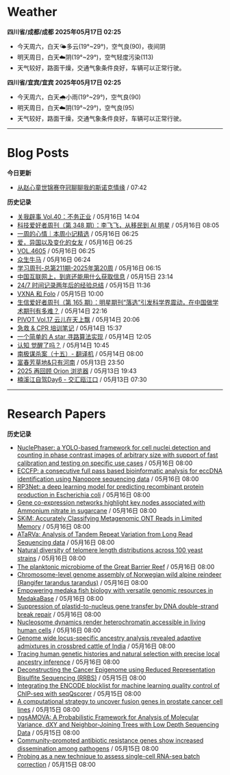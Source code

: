 # Weather
<!--qweather:start-->
**四川省/成都/成都 2025年05月17日 02:25**
- 今天周六，白天🌤️多云(19°~29°)，空气良(90)，夜间阴
- 明天周日，白天☁️阴(19°~29°)，空气轻度污染(113)
- 天气较好，路面干燥，交通气象条件良好，车辆可以正常行驶。

**四川省/宜宾/宜宾 2025年05月17日 02:25**
- 今天周六，白天🌧️小雨(19°~29°)，空气良(90)
- 明天周日，白天☁️阴(19°~29°)，空气良(95)
- 天气较好，路面干燥，交通气象条件良好，车辆可以正常行驶。
<!--qweather:end-->
---
# Blog Posts
<!--rss-blogs:start-->
**今日更新**
- [从赵心童世锦赛夺冠聊聊我的斯诺克情缘](https://wiki.eryajf.net/pages/a49f60/) / 07:42

**历史记录**
- [关我辟事 Vol.40：不务正业](https://blog.douchi.space/spark-joy-digest-2025-5a/) / 05月16日 14:04
- [科技爱好者周刊（第 348 期）：李飞飞，从移民到 AI 明星](http://www.ruanyifeng.com/blog/2025/05/weekly-issue-348.html) / 05月16日 08:05
- [一周的心情｜本周小记精选](http://m.wufazhuce.com/question/4366) / 05月16日 06:25
- [爱，异国以及变化的女友](http://m.wufazhuce.com/article/6793) / 05月16日 06:25
- [VOL.4605](http://m.wufazhuce.com/one/4756) / 05月16日 06:25
- [众生牛马](https://www.xiangshitan.com/post/3402.html) / 05月16日 06:24
- [学习周刊-总第211期-2025年第20周](https://wiki.eryajf.net/pages/a0fa42/) / 05月16日 06:15
- [中国互联网上，到底还能用什么获取信息](https://cyp0633.icu/timeline/2025/05/fsou-lawsuit/) / 05月15日 23:14
- [24/7 时间记录两年后的经验总结](https://thirdshire.com/timetracking/) / 05月15日 11:36
- [VXNA 和 Folo](https://anotherdayu.com/2025/6972/) / 05月15日 10:00
- [生信爱好者周刊（第 165 期）：明星期刊“落选”引发科学界震动，在中国做学术期刊有多难？](https://openbiox.github.io/weekly/issue-165/) / 05月14日 22:16
- [PIVOT Vol.17 云儿在天上飘](https://anotherdayu.com/2025/6966/) / 05月14日 20:06
- [急救 & CPR 培训笔记](https://blog.douchi.space/first-aid-training/) / 05月14日 15:37
- [一个简单的 A star 寻路算法实现](https://blog.codingnow.com/2025/05/a_star_pathfinding.html) / 05月14日 12:05
- [认知 觉醒了吗？](https://imzm.im/cognitive-awakening/) / 05月14日 10:45
- [南极谋杀案（十五）- 翻译机](https://yufree.cn/cn/2025/05/14/anterictic-murder/) / 05月14日 08:00
- [富春芳草地&amp;只有河南](https://www.skyue.com/25051323.html) / 05月13日 23:50
- [2025 再回顾 Orion 浏览器](https://anotherdayu.com/2025/6953/) / 05月13日 19:43
- [楠溪江自驾Day6 - 交汇瓯江口](https://blog.ops-coffee.cn/r/city-china-zhejiang-wenzhou-yongjia-nanxijiang-06.html) / 05月13日 07:30
<!--rss-blogs:end-->
---
# Research Papers
<!--rss-papers:start-->
**历史记录**
- [NuclePhaser: a YOLO-based framework for cell nuclei detection and counting in phase contrast images of arbitrary size with support of fast calibration and testing on specific use cases](https://www.biorxiv.org/content/10.1101/2025.05.13.653705v1?rss=1) / 05月16日 08:00
- [ECCFP: a consecutive full pass based bioinformatic analysis for eccDNA identification using Nanopore sequencing data](https://www.biorxiv.org/content/10.1101/2025.05.13.653627v1?rss=1) / 05月16日 08:00
- [RP3Net: a deep learning model for predicting recombinant protein production in Escherichia coli](https://www.biorxiv.org/content/10.1101/2025.05.13.652824v1?rss=1) / 05月16日 08:00
- [Gene co-expression networks highlight key nodes associated with Ammonium nitrate in sugarcane](https://www.biorxiv.org/content/10.1101/2025.05.14.652917v1?rss=1) / 05月16日 08:00
- [SKiM: Accurately Classifying Metagenomic ONT Reads in Limited Memory](https://www.biorxiv.org/content/10.1101/2025.05.13.653326v1?rss=1) / 05月16日 08:00
- [ATaRVa: Analysis of Tandem Repeat Variation from Long Read Sequencing data](https://www.biorxiv.org/content/10.1101/2025.05.13.653434v1?rss=1) / 05月16日 08:00
- [Natural diversity of telomere length distributions across 100 yeast strains](https://www.biorxiv.org/content/10.1101/2025.05.13.653712v1?rss=1) / 05月16日 08:00
- [The planktonic microbiome of the Great Barrier Reef](https://www.biorxiv.org/content/10.1101/2025.05.13.653689v1?rss=1) / 05月16日 08:00
- [Chromosome-level genome assembly of Norwegian wild alpine reindeer (Rangifer tarandus tarandus)](https://www.biorxiv.org/content/10.1101/2025.05.15.652595v1?rss=1) / 05月16日 08:00
- [Empowering medaka fish biology with versatile genomic resources in MedakaBase](https://www.biorxiv.org/content/10.1101/2025.05.13.653297v1?rss=1) / 05月16日 08:00
- [Suppression of plastid-to-nucleus gene transfer by DNA double-strand break repair](https://www.nature.com/articles/s41477-025-02005-w) / 05月16日 08:00
- [Nucleosome dynamics render heterochromatin accessible in living human cells](https://www.nature.com/articles/s41467-025-59994-7) / 05月16日 08:00
- [Genome wide locus-specific ancestry analysis revealed adaptive admixtures in crossbred cattle of India](https://www.nature.com/articles/s41598-025-01971-7) / 05月16日 08:00
- [Tracing human genetic histories and natural selection with precise local ancestry inference](https://www.nature.com/articles/s41467-025-59936-3) / 05月16日 08:00
- [Deconstructing the Cancer Epigenome using Reduced Representation Bisulfite Sequencing (RRBS)](https://www.biorxiv.org/content/10.1101/2025.05.12.653548v1?rss=1) / 05月15日 08:00
- [Integrating the ENCODE blocklist for machine learning quality control of ChIP-seq with seqQscorer](https://www.biorxiv.org/content/10.1101/2025.05.12.653555v1?rss=1) / 05月15日 08:00
- [A computational strategy to uncover fusion genes in prostate cancer cell lines](https://www.biorxiv.org/content/10.1101/2025.05.12.653554v1?rss=1) / 05月15日 08:00
- [ngsAMOVA: A Probabilistic Framework for Analysis of Molecular Variance, dXY and Neighbor-Joining Trees with Low Depth Sequencing Data](https://www.biorxiv.org/content/10.1101/2025.05.12.653431v1?rss=1) / 05月15日 08:00
- [Community-promoted antibiotic resistance genes show increased dissemination among pathogens](https://www.biorxiv.org/content/10.1101/2025.05.12.653433v1?rss=1) / 05月15日 08:00
- [Probing as a new technique to assess single-cell RNA-seq batch correction](https://www.biorxiv.org/content/10.1101/2025.05.12.653389v1?rss=1) / 05月15日 08:00
<!--rss-papers:end-->
